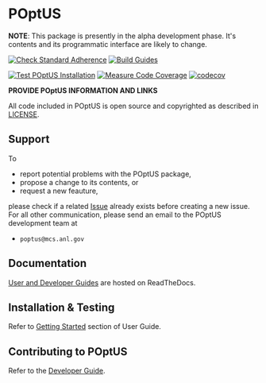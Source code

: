 # POptUS

__NOTE__: This package is presently in the alpha development phase.  It's contents and its programmatic interface are likely to change.

[![Check Standard Adherence](https://github.com/POptUS/POptUS/actions/workflows/check_standards.yml/badge.svg?branch=main)](https://github.com/POptUS/POptUS/actions/workflows/check_standards.yml)
[![Build Guides](https://github.com/POptUS/POptUS/actions/workflows/build_docs.yml/badge.svg?branch=main)](https://github.com/POptUS/POptUS/actions/workflows/build_docs.yml)

[![Test POptUS Installation](https://github.com/POptUS/POptUS/actions/workflows/test_sdist.yml/badge.svg?branch=main)](https://github.com/POptUS/POptUS/actions/workflows/test_sdist.yml)
[![Measure Code Coverage](https://github.com/POptUS/POptUS/actions/workflows/measure_coverage.yml/badge.svg?branch=main)](https://github.com/POptUS/POptUS/actions/workflows/measure_coverage.yml)
[![codecov](https://codecov.io/github/poptus/poptus/graph/badge.svg?token=EP8KBI5O04)](https://codecov.io/github/poptus/poptus)

__PROVIDE POptUS INFORMATION AND LINKS__

All code included in POptUS is open source and copyrighted as described in
[LICENSE](/LICENSE).

## Support

To 

* report potential problems with the POptUS package,
* propose a change to its contents, or
* request a new feauture,

please check if a related [Issue](https://github.com/POptUS/POptUS/issues)
already exists before creating a new issue.  For all other communication, please
send an email to the POptUS development team at

 * ``poptus@mcs.anl.gov``

## Documentation

[User and Developer Guides](https://POptUS.readthedocs.io) are hosted on ReadTheDocs.

## Installation & Testing

Refer to [Getting Started](https://poptus.readthedocs.io/en/latest/get_started.html) section of User Guide.

## Contributing to POptUS

Refer to the [Developer Guide](https://poptus.readthedocs.io/en/latest/contributing.html).
